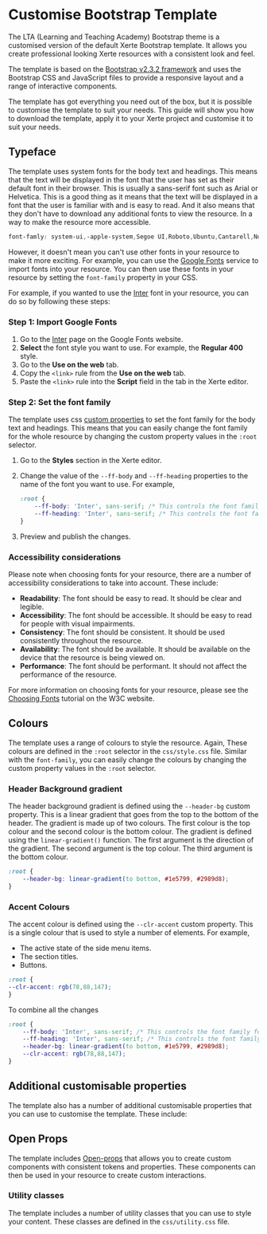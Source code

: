 # Customise Bootstrap Template

The LTA (Learning and Teaching Academy) Bootstrap theme is a customised version of the default Xerte Bootstrap template. It allows you create professional looking Xerte resources with a consistent look and feel.

The template is based on the [Bootstrap v2.3.2 framework](https://getbootstrap.com/2.3.2/) and uses the Bootstrap CSS and JavaScript files to provide a responsive layout and a range of interactive components.

The template has got everything you need out of the box, but it is possible to customise the template to suit your needs. This guide will show you how to download the template, apply it to your Xerte project and customise it to suit your needs.

## Typeface

The template uses system fonts for the body text and headings. This means that the text will be displayed in the font that the user has set as their default font in their browser. This is usually a sans-serif font such as Arial or Helvetica. This is a good thing as it means that the text will be displayed in a font that the user is familiar with and is easy to read. And it also means that they don't have to download any additional fonts to view the resource. In a way to make the resource more accessible.

```css
font-famly: system-ui,-apple-system,Segoe UI,Roboto,Ubuntu,Cantarell,Noto Sans,sans-serif;
```

However, it doesn't mean you can't use other fonts in your resource to make it more exciting. For example, you can use the [Google Fonts](https://fonts.google.com/) service to import fonts into your resource. You can then use these fonts in your resource by setting the `font-family` property in your CSS.

For example, if you wanted to use the [Inter](https://fonts.google.com/specimen/Inter) font in your resource, you can do so by following these steps:

### Step 1: Import Google Fonts

1. Go to the [Inter](https://fonts.google.com/specimen/Inter) page on the Google Fonts website.
2. **Select** the font style you want to use. For example, the **Regular 400** style.
3. Go to the **Use on the web** tab.
4. Copy the `<link>` rule from the **Use on the web** tab.
5. Paste the `<link>` rule into the **Script** field in the tab in the Xerte editor.

### Step 2: Set the font family

The template uses css [custom properties]([https:](https://developer.mozilla.org/en-US/docs/Web/CSS/Using_CSS_custom_properties)) to set the font family for the body text and headings. This means that you can easily change the font family for the whole resource by changing the custom property values in the `:root` selector.

1. Go to the **Styles** section in the Xerte editor.
2. Change the value of the `--ff-body` and `--ff-heading` properties to the name of the font you want to use. For example,

    ```css
    :root {
        --ff-body: 'Inter', sans-serif; /* This controls the font family for the content body */
        --ff-heading: 'Inter', sans-serif; /* This controls the font family for the headings */
    }
    ```
3. Preview and publish the changes.

### Accessibility considerations

Please note when choosing fonts for your resource, there are a number of accessibility considerations to take into account. These include:

- **Readability**: The font should be easy to read. It should be clear and legible.
- **Accessibility**: The font should be accessible. It should be easy to read for people with visual impairments.
- **Consistency**: The font should be consistent. It should be used consistently throughout the resource.
- **Availability**: The font should be available. It should be available on the device that the resource is being viewed on.
- **Performance**: The font should be performant. It should not affect the performance of the resource.

For more information on choosing fonts for your resource, please see the [Choosing Fonts](https://www.w3.org/WAI/tutorials/fonts/) tutorial on the W3C website.

## Colours

The template uses a range of colours to style the resource. Again, These colours are defined in the `:root` selector in the `css/style.css` file. Similar with the `font-family`, you can easily change the colours by changing the custom property values in the `:root` selector.


### Header Background gradient

The header background gradient is defined using the `--header-bg` custom property. This is a linear gradient that goes from the top to the bottom of the header. The gradient is made up of two colours. The first colour is the top colour and the second colour is the bottom colour. The gradient is defined using the `linear-gradient()` function. The first argument is the direction of the gradient. The second argument is the top colour. The third argument is the bottom colour.

```css
:root {
    --header-bg: linear-gradient(to bottom, #1e5799, #2989d8);
}
```

### Accent Colours

The accent colour is defined using the `--clr-accent` custom property. This is a single colour that is used to style a number of elements. For example, 

- The active state of the side menu items.
- The section titles.
- Buttons.


```css
:root {
--clr-accent: rgb(78,88,147);
}
```

To combine all the changes 

```css
:root {
    --ff-body: 'Inter', sans-serif; /* This controls the font family for the content body */
    --ff-heading: 'Inter', sans-serif; /* This controls the font family for the headings */
    --header-bg: linear-gradient(to bottom, #1e5799, #2989d8);
    --clr-accent: rgb(78,88,147);
}
```

## Additional customisable properties

The template also has a number of additional customisable properties that you can use to customise the template. These include:

## Open Props

The template includes [Open-props](https://openprops.org/) that allows you to create custom components with consistent tokens and properties. These components can then be used in your resource to create custom interactions. 

### Utility classes

The template includes a number of utility classes that you can use to style your content. These classes are defined in the `css/utility.css` file. 

